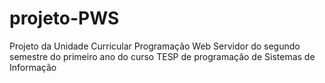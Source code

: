 # projeto-PWS
Projeto da Unidade Curricular Programação Web Servidor do segundo semestre do primeiro ano do curso TESP de programação de Sistemas de Informação
